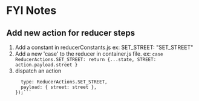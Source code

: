 # FYI Notes

## Add new action for reducer steps

1. Add a constant in reducerConstants.js ex: SET_STREET: "SET_STREET"
2. Add a new 'case' to the reducer in container.js file.
   ex:
   `case ReducerActions.SET_STREET: return {...state, STREET: action.payload.street }`
3. dispatch an action
   ````dispatch({
     type: ReducerActions.SET_STREET,
     payload: { street: street },
   });```
   ````
